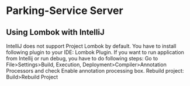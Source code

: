 # Parking-Service Server


## Using Lombok with IntelliJ

IntelliJ does not support Project Lombok by default. You have to install following plugin to your IDE: Lombok Plugin.
If you want to run application from Intellij or run debug, you have to do following steps:
Go to File>Settings>Build, Execution, Deployment>Compiler>Annotation Processors and check Enable annotation
processing box.
Rebuild project: Build>Rebuild Project

